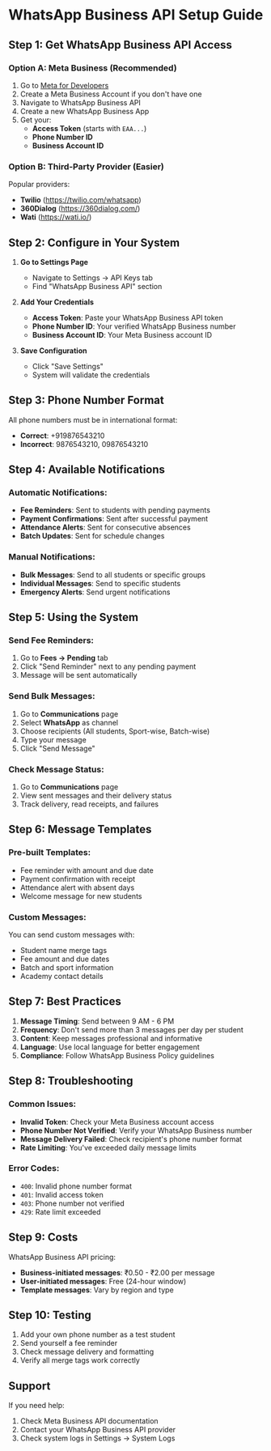 # WhatsApp Business API Setup Guide

## Step 1: Get WhatsApp Business API Access

### Option A: Meta Business (Recommended)
1. Go to [Meta for Developers](https://developers.facebook.com/)
2. Create a Meta Business Account if you don't have one
3. Navigate to WhatsApp Business API
4. Create a new WhatsApp Business App
5. Get your:
   - **Access Token** (starts with `EAA...`)
   - **Phone Number ID** 
   - **Business Account ID**

### Option B: Third-Party Provider (Easier)
Popular providers:
- **Twilio** (https://twilio.com/whatsapp)
- **360Dialog** (https://360dialog.com/)
- **Wati** (https://wati.io/)

## Step 2: Configure in Your System

1. **Go to Settings Page**
   - Navigate to Settings → API Keys tab
   - Find "WhatsApp Business API" section

2. **Add Your Credentials**
   - **Access Token**: Paste your WhatsApp Business API token
   - **Phone Number ID**: Your verified WhatsApp Business number
   - **Business Account ID**: Your Meta Business account ID

3. **Save Configuration**
   - Click "Save Settings"
   - System will validate the credentials

## Step 3: Phone Number Format

All phone numbers must be in international format:
- **Correct**: +919876543210
- **Incorrect**: 9876543210, 09876543210

## Step 4: Available Notifications

### Automatic Notifications:
- **Fee Reminders**: Sent to students with pending payments
- **Payment Confirmations**: Sent after successful payment
- **Attendance Alerts**: Sent for consecutive absences
- **Batch Updates**: Sent for schedule changes

### Manual Notifications:
- **Bulk Messages**: Send to all students or specific groups
- **Individual Messages**: Send to specific students
- **Emergency Alerts**: Send urgent notifications

## Step 5: Using the System

### Send Fee Reminders:
1. Go to **Fees → Pending** tab
2. Click "Send Reminder" next to any pending payment
3. Message will be sent automatically

### Send Bulk Messages:
1. Go to **Communications** page
2. Select **WhatsApp** as channel
3. Choose recipients (All students, Sport-wise, Batch-wise)
4. Type your message
5. Click "Send Message"

### Check Message Status:
1. Go to **Communications** page
2. View sent messages and their delivery status
3. Track delivery, read receipts, and failures

## Step 6: Message Templates

### Pre-built Templates:
- Fee reminder with amount and due date
- Payment confirmation with receipt
- Attendance alert with absent days
- Welcome message for new students

### Custom Messages:
You can send custom messages with:
- Student name merge tags
- Fee amount and due dates
- Batch and sport information
- Academy contact details

## Step 7: Best Practices

1. **Message Timing**: Send between 9 AM - 6 PM
2. **Frequency**: Don't send more than 3 messages per day per student
3. **Content**: Keep messages professional and informative
4. **Language**: Use local language for better engagement
5. **Compliance**: Follow WhatsApp Business Policy guidelines

## Step 8: Troubleshooting

### Common Issues:
- **Invalid Token**: Check your Meta Business account access
- **Phone Number Not Verified**: Verify your WhatsApp Business number
- **Message Delivery Failed**: Check recipient's phone number format
- **Rate Limiting**: You've exceeded daily message limits

### Error Codes:
- `400`: Invalid phone number format
- `401`: Invalid access token
- `403`: Phone number not verified
- `429`: Rate limit exceeded

## Step 9: Costs

WhatsApp Business API pricing:
- **Business-initiated messages**: ₹0.50 - ₹2.00 per message
- **User-initiated messages**: Free (24-hour window)
- **Template messages**: Vary by region and type

## Step 10: Testing

1. Add your own phone number as a test student
2. Send yourself a fee reminder
3. Check message delivery and formatting
4. Verify all merge tags work correctly

## Support

If you need help:
1. Check Meta Business API documentation
2. Contact your WhatsApp Business API provider
3. Check system logs in Settings → System Logs